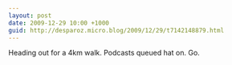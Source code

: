 ```yaml
---
layout: post
date: 2009-12-29 10:00 +1000
guid: http://desparoz.micro.blog/2009/12/29/t7142148879.html
---
```

Heading out for a 4km walk. Podcasts queued hat on. Go.
